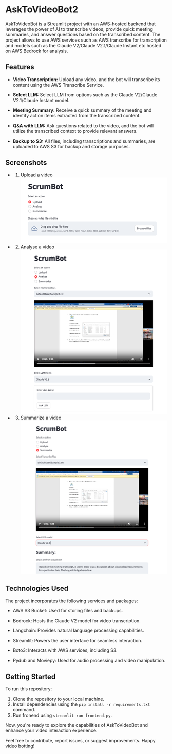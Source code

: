 # AskToVideoBot2

AskToVideoBot is a Streamlit project with an AWS-hosted backend that leverages the power of AI to transcribe videos, provide quick meeting summaries, and answer questions based on the transcribed content. The project allows to use AWS services such as AWS transcribe for transcription and models such as the Claude V2/Claude V2.1/Claude Instant etc hosted on AWS Bedrock for analysis.

## Features

- **Video Transcription:** Upload any video, and the bot will transcribe its content using the AWS Transcribe Service.

- **Select LLM:** Select LLM from options such as the Claude V2/Claude V2.1/Claude Instant model.

- **Meeting Summary:** Receive a quick summary of the meeting and identify action items extracted from the transcribed content.

- **Q&A with LLM:** Ask questions related to the video, and the bot will utilize the transcribed context to provide relevant answers.

- **Backup to S3:** All files, including transcriptions and summaries, are uploaded to AWS S3 for backup and storage purposes.

## Screenshots

- 1. Upload a video
![Alt text](./images/Image1.png)
- 2. Analyse a video
![Alt text](./images/Image2.png)
- 3. Summarize a video
![Alt text](./images/Image3.png)


## Technologies Used

The project incorporates the following services and packages:

- AWS S3 Bucket: Used for storing files and backups.

- Bedrock: Hosts the Claude V2 model for video transcription.

- Langchain: Provides natural language processing capabilities.

- Streamlit: Powers the user interface for seamless interaction.

- Boto3: Interacts with AWS services, including S3.

- Pydub and Moviepy: Used for audio processing and video manipulation.

## Getting Started

To run this repository:

1. Clone the repository to your local machine.
2. Install dependencies using the `pip install -r requirements.txt` command.
3. Run fronend using `streamlit run frontend.py`.

Now, you're ready to explore the capabilities of AskToVideoBot and enhance your video interaction experience.

Feel free to contribute, report issues, or suggest improvements. Happy video botting!
